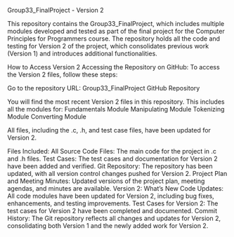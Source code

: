 Group33_FinalProject - Version 2

This repository contains the Group33_FinalProject, which includes multiple modules developed and tested as part of the final project for the Computer Principles for Programmers course. The repository holds all the code and testing for Version 2 of the project, which consolidates previous work (Version 1) and introduces additional functionalities.

How to Access Version 2 Accessing the Repository on GitHub:
To access the Version 2 files, follow these steps:

Go to the repository URL:
Group33_FinalProject GitHub Repository

You will find the most recent Version 2 files in this repository. This includes all the modules for:
Fundamentals Module
Manipulating Module
Tokenizing Module
Converting Module

All files, including the .c, .h, and test case files, have been updated for Version 2.

Files Included:
All Source Code Files: The main code for the project in .c and .h files.
Test Cases: The test cases and documentation for Version 2 have been added and verified.
Git Repository: The repository has been updated, with all version control changes pushed for Version 2.
Project Plan and Meeting Minutes: Updated versions of the project plan, meeting agendas, and minutes are available.
Version 2: What’s New
Code Updates: All code modules have been updated for Version 2, including bug fixes, enhancements, and testing improvements.
Test Cases for Version 2: The test cases for Version 2 have been completed and documented.
Commit History: The Git repository reflects all changes and updates for Version 2, consolidating both Version 1 and the newly added work for Version 2.
